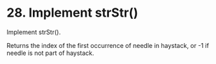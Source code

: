 # 28. Implement strStr()

Implement strStr().

Returns the index of the first occurrence of needle in haystack, or -1 if needle is not part of haystack.

